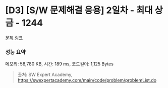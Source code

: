 # [D3] [S/W 문제해결 응용] 2일차 - 최대 상금 - 1244 

[문제 링크](https://swexpertacademy.com/main/code/problem/problemDetail.do?contestProbId=AV15Khn6AN0CFAYD) 

### 성능 요약

메모리: 58,780 KB, 시간: 189 ms, 코드길이: 1,125 Bytes



> 출처: SW Expert Academy, https://swexpertacademy.com/main/code/problem/problemList.do